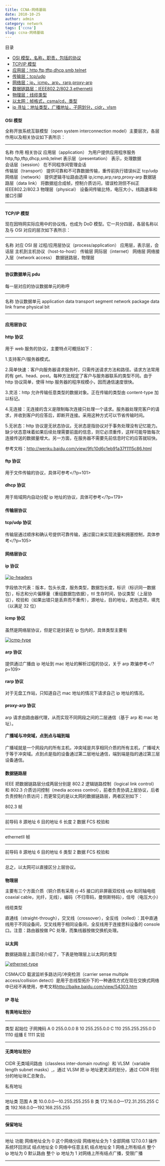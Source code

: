 ```yaml
---
title: CCNA-网络基础
date: 2010-10-25
author: admin
category: network
tags: ['ccna']
slug: ccna-网络基础
---
```


目录

- [OSI 模型，名称，职责，包括的协议](#osi)
- [TCP/IP 模型](#tcp/ip)
- [应用层：http,ftp,tftp,dhcp,smb,telnet](#application)
- [传输层：tcp/udp](#transport)
- [网络层：ip，icmp，arp，rarp,proxy-arp](#network)
- [数据链路层：IEEE802.2/802.3,ethernetii](#datalink)
- [物理层：线缆类型](#physical)
- [以太网：帧格式，csma/cd，类型](#ethernet)
- [ip 寻址：地址类型，广播地址，子网划分，cidr，vlsm](#ipaddr)

### <a name="osi"></a>

**OSI 模型**

全称开放系统互联模型（open system interconnection
model）主要层次，各层作用以及相关协议如下表所示：

---

名称 作用 相关协议
应用层（application） 为用户提供应用程序服务 http,ftp,tftp,dhcp,smb,telnet
表示层（presentation） 表示，处理数据  
 会话层（session） 在不同程序间管理会话  
 传输层（transport） 提供可靠和不可靠数据传输，重传前执行错误纠正 tcp/udp
网络层（network） 提供逻辑寻址路由选择 ip,icmp,arp,rarp,proxy-arp
数据链路层（data link） 将数据组合成帧，控制介质访问，错误检测但不纠正 IEEE802.2/802.3
物理层（physical） 设备间传输比特，电压大小，线路速率和接口引脚

---

### <a name="tcp/ip"></a>

**TCP/IP 模型**

现在因特网实际应用中的协议栈，也成为 DoD 模型。它一共分四层，各层名称以及与 OSI 对应的层次如下表所示：

---

名称 对应 OSI 层
过程/应用层协议（process/application） 应用层，表示层，会话层
主机到主机协议（host-to-host） 传输层
网际层（internet） 网络层
网络接入层（network access） 数据链路层，物理层

---

#### 协议数据单元 pdu

每一层对应的协议数据单元的称呼

---

名称 协议数据单元
application data
transport segment
network package
data link frame
physical bit

---

### <a name="application"></a>

**应用层协议**

#### http 协议

用于 web 服务的协议，主要特点可概括如下：

1.支持客户/服务器模式。

2.简单快速：客户向服务器请求服务时，只需传送请求方法和路径。请求方法常用的有
get、head、post。每种方法规定了客户与服务器联系的类型不同。由于 http
协议简单，使得 http 服务器的程序规模小，因而通信速度很快。

3.灵活：http 允许传输任意类型的数据对象。正在传输的类型由 content-type
加以标记。

4.无连接：无连接的含义是限制每次连接只处理一个请求。服务器处理完客户的请求，并收到客户的应答后，即断开连接。采用这种方式可以节省传输时间。

5.无状态：http
协议是无状态协议。无状态是指协议对于事务处理没有记忆能力。缺少状态意味着如果后续处理需要前面的信息，则它必须重传，这样可能导致每次连接传送的数据量增大。另一方面，在服务器不需要先前信息时它的应答就较快。

参考文档：<http://wenku.baidu.com/view/9fc10d6c1eb91a37f1115c86.html>

#### ftp 协议

用于文件传输的协议，具体可参考</?p=101>

#### dhcp 协议

用于局域网内自动分配 ip 地址的协议，具体可参考</?p=179>

### <a name="transport"></a>

**传输层协议**

#### tcp/udp 协议

传输层通过顺序和确认号提供可靠传输，通过窗口来实现流量和拥塞控制，具体参考</?p=105>

### <a name="network"></a>

**网络层协议**

#### ip 协议

[![ip-headers](/wp-content/uploads/2010/10/ip-headers.jpg 'ip-headers')](/wp-content/uploads/2010/10/ip-headers.jpg)

字段依次代表：版本，包头长度，服务类型，数据包长度，标识（标识同一数据包），标志和分片偏移量（重组数据包依据），ttl 生存时间，协议类型（上层协议），校验和（如果出错只是丢弃而不重传），源地址，目的地址，其他选项，填充（以满足 32 位）

#### icmp 协议

虽然是网络层协议，但是它是封装在 ip 包内的，具体类型主要有

[![icmp-type](/wp-content/uploads/2010/10/icmp-type.jpg 'icmp-type')](/wp-content/uploads/2010/10/icmp-type.jpg)

#### arp 协议

提供通过广播由 ip 地址到 mac 地址的解析过程的协议，关于 arp 欺骗参考</?p=109>

#### rarp 协议

对于无盘工作站，只知道自己 mac 地址的情况下请求自己 ip 地址的情况。

#### proxy-arp 协议

arp 请求由路由器代理，从而实现不同网段之间的二层通信（基于 arp 和 mac 地址）。

#### 广播域与冲突域，点到点与端到端

广播域就是一个网段内的所有主机，冲突域是共享相同介质的所有主机，广播域大于等于冲突域。点到点是指的设备通过第二层地址通信，端到端是指的通过第三层设备通信。

### <a name="datalink"></a>

**数据链路层**

IEEE 把数据链路层分成两层分别是 802.2 逻辑链路控制（logical link
control）和 802.3 介质访问控制（media access
control），前者负责协调上层协议，后者负责控制介质访问；而更常见的是以太网的数据链路层，两者区别如下：

802.3 帧

---

前导码 8 源地址 6 目的地址 6 长度 2 数据 FCS 校验和

---

ethernetII 帧

---

前导码 8 源地址 6 目的地址 6 类型 2 数据 FCS 校验和

---

总之，以太网可以直接区分上层协议。

### <a name="physical"></a>

**物理层**

主要有三个方面介质（铜介质有采用 rj-45 接口的非屏蔽双绞线 utp 和同轴电缆 coaxial
cable，光纤，无线），编码（不归零码，曼侧斯特码），信号（电压大小）

线缆类型

直通线（straight-through），交叉线（crossover），全反线（rolled）：其中直通线用于不同设备间，交叉线用于相同设备间，全反线用于连接思科设备的 console 口。注意：路由器按做 PC 处理，而集线器按做交换机处理。

### <a name="ethernet"></a>

**以太网**

数据链路层上面已经介绍了，下表是物理层上以太网的类型

[![ethernet-type](/wp-content/uploads/2010/10/ethernet-type.jpg 'ethernet-type')](/wp-content/uploads/2010/10/ethernet-type.jpg)

CSMA/CD 载波监听多路访问/冲突检测（carrier sense multiple
access/collision
detect）是用于总线型拓扑下的一种通信方式在现在交换式网络中已经不再使用，参考文档<http://baike.baidu.com/view/54303.htm>

### <a name="ipaddr"></a>

**IP 寻址**

#### 有类地址划分

---

类型 起始位 子网掩码
A 0 255.0.0.0
B 10 255.255.0.0
C 110 255.255.255.0
D 1110 组播
E 1111 实验

---

#### 无类地址划分

CIDR 无类域间路由（classless inter-domain routing）和 VLSM（variable
length subnet
masks）,，通过 VLSM 把 ip 地址更灵活的划分，通过 CIDR 将划分的地址块汇总聚合。

私有地址

---

地址类 范围
A 类 10.0.0.0—10.255.255.255
B 类 172.16.0.0—172.31.255.255
C 类 192.168.0.0—192.168.255.255

---

#### 保留地址

---

地址 功能
网络地址全为 0 这个网络分段
网络地址全为 1 全部网络
127.0.0.1 操作系统环回测试
结点地址全 0 网络中任意主机
结点地址全 1 网络上所有结点
整个 ip 地址为 0 默认路由
整个 ip 地址为 1 对网络上所有结点广播，受限广播

---
